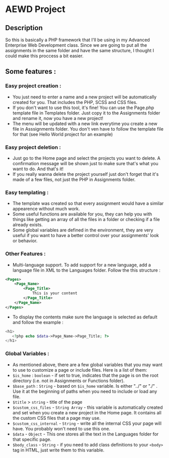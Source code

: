 # AEWD Project
## Description

So this is basically a PHP framework that I'll be using in my Advanced Enterprise Web Development class. Since we are going to put all the assignments in the same folder and have the same structure, I thought I could make this proccess a bit easier.

## Some features :

### Easy project creation : 
- You just need to enter a name and a new project will be automatically created for you. That includes the PHP, SCSS and CSS files.
- If you don't want to use this tool, it's fine! You can use the Page.php template file in Templates folder. Just copy it to the Assignments folder and rename it, now you have a new project! 
- The menu will be updated with a new link everytime you create a new file in Asssignments folder. You don't ven have to follow the template file for that (see Hello World project for an example)

### Easy project deletion :
- Just go to the Home page and select the projects you want to delete. A confirmation message will be shown just to make sure that's what you want to do. And that's it!
- If you really wanna delete the project yourself just don't forget that it's made of a few files, not just the PHP in Assignments folder.

### Easy templating :
- The template was created so that every assignment would have a similar appearence without much work.
- Some useful functions are available for you, they can help you with things like getting an array of all the files in a folder or checking if a file already exists.
- Some global variables are defined in the environment, they are very useful if you want to have a better control over your assignments' look or behavior.
      
### Other Features :
- Multi-language support. To add support for a new language, add a language file in XML to the Languages folder. Follow the this structure :
```XML
<Pages>
	<Page_Name>
		<Page_Title>
			This is your content
		</Page_Title>
	</Page_Name>
</Pages> 	  
```
 - To display the contents make sure the language is selected as default and follow the example :
 
 ```php
<h1>
 	<?php echo $data->Page_Name->Page_Title; ?>
</h1>
```
### Global Variables :
- As mentioned above, there are a few global variables that you may want to use to customize a page or include files. Here is a list of them:
 - `$is_home` : `boolean` - if set to true, indicates that the page is on the root directory (i.e. not in Assignments or Functions folder).
 - `$base_path` : `String` - based on `$is_home` variable. Is either "../" or "./" . Use it at the beginning of paths when you need to include or load any file.
 - `$title` > `string` - title of the page
 - `$custom_css_files` - `String Array` - this variable is automatically created and set when you create a new project in the Home page. It contains all the custom CSS files that a page may use.
 - `$custom_css_internal` - `String` - write all the internal CSS your page will have. You probably won't need to use this one. 
 - `$data` - `Object` - This one stores all the text in the Languages folder for that specific page.
 - `$body_class` - `String` - if you need to add class definitions to your `<body>` tag in HTML, just write them to this variable.